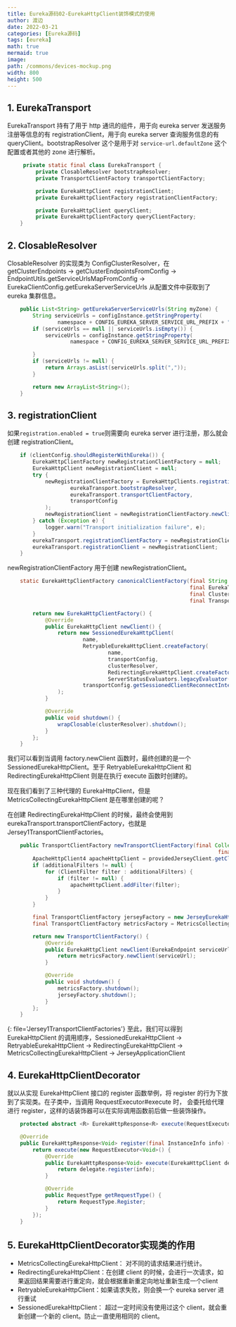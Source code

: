 ```yaml
---
title: Eureka源码02-EurekaHttpClient装饰模式的使用
author: 渡边
date: 2022-03-21
categories: [Eureka源码]
tags: [eureka]
math: true
mermaid: true
image:
path: /commons/devices-mockup.png
width: 800
height: 500
---
```


## 1. EurekaTransport
EurekaTransport 持有了用于 http 通讯的组件，用于向 eureka server 发送服务注册等信息的有 registrationClient，用于向 eureka server
查询服务信息的有 queryClient。bootstrapResolver 这个是用于对 `service-url.defaultZone` 这个配置或者其他的 zone 进行解析。
```java
     private static final class EurekaTransport {
         private ClosableResolver bootstrapResolver;
         private TransportClientFactory transportClientFactory;

         private EurekaHttpClient registrationClient;
         private EurekaHttpClientFactory registrationClientFactory;

         private EurekaHttpClient queryClient;
         private EurekaHttpClientFactory queryClientFactory;
    }
```

## 2. ClosableResolver
ClosableResolver 的实现类为 ConfigClusterResolver，在 getClusterEndpoints -> getClusterEndpointsFromConfig -> EndpointUtils.getServiceUrlsMapFromConfig
-> EurekaClientConfig.getEurekaServerServiceUrls 从配置文件中获取到了 eureka 集群信息。
```java
    public List<String> getEurekaServerServiceUrls(String myZone) {
        String serviceUrls = configInstance.getStringProperty(
                namespace + CONFIG_EUREKA_SERVER_SERVICE_URL_PREFIX + "." + myZone, null).get();
        if (serviceUrls == null || serviceUrls.isEmpty()) {
            serviceUrls = configInstance.getStringProperty(
                    namespace + CONFIG_EUREKA_SERVER_SERVICE_URL_PREFIX + ".default", null).get();

        }
        if (serviceUrls != null) {
            return Arrays.asList(serviceUrls.split(","));
        }

        return new ArrayList<String>();
    }
```

## 3. registrationClient
如果`registration.enabled = true`则需要向 eureka server 进行注册，那么就会创建 registrationClient。
```java
    if (clientConfig.shouldRegisterWithEureka()) {
        EurekaHttpClientFactory newRegistrationClientFactory = null;
        EurekaHttpClient newRegistrationClient = null;
        try {
            newRegistrationClientFactory = EurekaHttpClients.registrationClientFactory(
                    eurekaTransport.bootstrapResolver,
                    eurekaTransport.transportClientFactory,
                    transportConfig
            );
            newRegistrationClient = newRegistrationClientFactory.newClient();
        } catch (Exception e) {
            logger.warn("Transport initialization failure", e);
        }
        eurekaTransport.registrationClientFactory = newRegistrationClientFactory;
        eurekaTransport.registrationClient = newRegistrationClient;
    }
```
newRegistrationClientFactory 用于创建 newRegistrationClient。

```java
    static EurekaHttpClientFactory canonicalClientFactory(final String name,
                                                          final EurekaTransportConfig transportConfig,
                                                          final ClusterResolver<EurekaEndpoint> clusterResolver,
                                                          final TransportClientFactory transportClientFactory) {

        return new EurekaHttpClientFactory() {
            @Override
            public EurekaHttpClient newClient() {
                return new SessionedEurekaHttpClient(
                        name,
                        RetryableEurekaHttpClient.createFactory(
                                name,
                                transportConfig,
                                clusterResolver,
                                RedirectingEurekaHttpClient.createFactory(transportClientFactory),
                                ServerStatusEvaluators.legacyEvaluator()),
                        transportConfig.getSessionedClientReconnectIntervalSeconds() * 1000
                );
            }

            @Override
            public void shutdown() {
                wrapClosable(clusterResolver).shutdown();
            }
        };
    }
```
我们可以看到当调用 factory.newClient 函数时，最终创建的是一个 SessionedEurekaHttpClient。至于 RetryableEurekaHttpClient 和
RedirectingEurekaHttpClient 则是在执行 execute 函数时创建的。

现在我们看到了三种代理的 EurekaHttpClient，但是 MetricsCollectingEurekaHttpClient 是在哪里创建的呢？

在创建 RedirectingEurekaHttpClient 的时候，最终会使用到 eurekaTransport.transportClientFactory，也就是 Jersey1TransportClientFactories。

```java
    public TransportClientFactory newTransportClientFactory(final Collection<ClientFilter> additionalFilters,
                                                                   final EurekaJerseyClient providedJerseyClient) {
        ApacheHttpClient4 apacheHttpClient = providedJerseyClient.getClient();
        if (additionalFilters != null) {
            for (ClientFilter filter : additionalFilters) {
                if (filter != null) {
                    apacheHttpClient.addFilter(filter);
                }
            }
        }

        final TransportClientFactory jerseyFactory = new JerseyEurekaHttpClientFactory(providedJerseyClient, false);
        final TransportClientFactory metricsFactory = MetricsCollectingEurekaHttpClient.createFactory(jerseyFactory);

        return new TransportClientFactory() {
            @Override
            public EurekaHttpClient newClient(EurekaEndpoint serviceUrl) {
                return metricsFactory.newClient(serviceUrl);
            }

            @Override
            public void shutdown() {
                metricsFactory.shutdown();
                jerseyFactory.shutdown();
            }
        };
    }
```
{: file='Jersey1TransportClientFactories'}
至此，我们可以得到 EurekaHttpClient 的调用顺序，SessionedEurekaHttpClient -> RetryableEurekaHttpClient -> RedirectingEurekaHttpClient
-> MetricsCollectingEurekaHttpClient -> JerseyApplicationClient

## 4. EurekaHttpClientDecorator
就以从实现 EurekaHttpClient 接口的 register 函数举例，将 register 的行为下放到了实现类。在子类中，当调用 RequestExecutor#execute 时，
会委托给代理进行 register，这样的话装饰器可以在实际调用函数前后做一些装饰操作。
```java
    protected abstract <R> EurekaHttpResponse<R> execute(RequestExecutor<R> requestExecutor);

    @Override
    public EurekaHttpResponse<Void> register(final InstanceInfo info) {
        return execute(new RequestExecutor<Void>() {
            @Override
            public EurekaHttpResponse<Void> execute(EurekaHttpClient delegate) {
                return delegate.register(info);
            }

            @Override
            public RequestType getRequestType() {
                return RequestType.Register;
            }
        });
    }
```

## 5. EurekaHttpClientDecorator实现类的作用

* MetricsCollectingEurekaHttpClient： 对不同的请求结果进行统计。
* RedirectingEurekaHttpClient：在创建 client 的时候，会进行一次请求，如果返回结果需要进行重定向，就会根据重新重定向地址重新生成一个client
* RetryableEurekaHttpClient：如果请求失败，则会换一个 eureka server 进行重试
* SessionedEurekaHttpClient： 超过一定时间没有使用过这个 client，就会重新创建一个新的 client。防止一直使用相同的 client。
